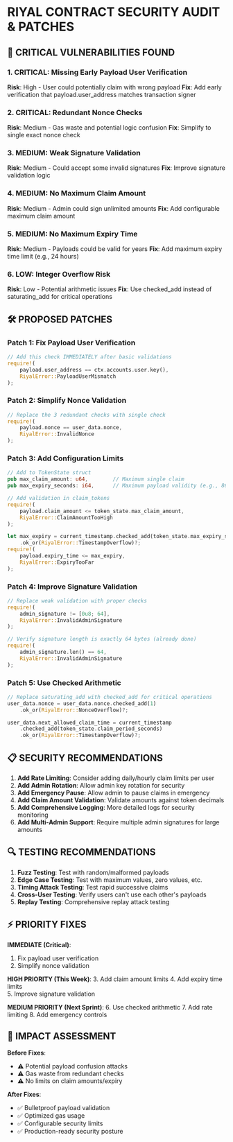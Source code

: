 # RIYAL CONTRACT SECURITY AUDIT & PATCHES

## 🚨 CRITICAL VULNERABILITIES FOUND

### 1. CRITICAL: Missing Early Payload User Verification
**Risk**: High - User could potentially claim with wrong payload
**Fix**: Add early verification that payload.user_address matches transaction signer

### 2. CRITICAL: Redundant Nonce Checks
**Risk**: Medium - Gas waste and potential logic confusion
**Fix**: Simplify to single exact nonce check

### 3. MEDIUM: Weak Signature Validation  
**Risk**: Medium - Could accept some invalid signatures
**Fix**: Improve signature validation logic

### 4. MEDIUM: No Maximum Claim Amount
**Risk**: Medium - Admin could sign unlimited amounts
**Fix**: Add configurable maximum claim amount

### 5. MEDIUM: No Maximum Expiry Time
**Risk**: Medium - Payloads could be valid for years
**Fix**: Add maximum expiry time limit (e.g., 24 hours)

### 6. LOW: Integer Overflow Risk
**Risk**: Low - Potential arithmetic issues
**Fix**: Use checked_add instead of saturating_add for critical operations

## 🛠️ PROPOSED PATCHES

### Patch 1: Fix Payload User Verification
```rust
// Add this check IMMEDIATELY after basic validations
require!(
    payload.user_address == ctx.accounts.user.key(),
    RiyalError::PayloadUserMismatch
);
```

### Patch 2: Simplify Nonce Validation
```rust
// Replace the 3 redundant checks with single check
require!(
    payload.nonce == user_data.nonce,
    RiyalError::InvalidNonce
);
```

### Patch 3: Add Configuration Limits
```rust
// Add to TokenState struct
pub max_claim_amount: u64,        // Maximum single claim
pub max_expiry_seconds: i64,      // Maximum payload validity (e.g., 86400 = 24h)

// Add validation in claim_tokens
require!(
    payload.claim_amount <= token_state.max_claim_amount,
    RiyalError::ClaimAmountTooHigh
);

let max_expiry = current_timestamp.checked_add(token_state.max_expiry_seconds)
    .ok_or(RiyalError::TimestampOverflow)?;
require!(
    payload.expiry_time <= max_expiry,
    RiyalError::ExpiryTooFar
);
```

### Patch 4: Improve Signature Validation
```rust
// Replace weak validation with proper checks
require!(
    admin_signature != [0u8; 64],
    RiyalError::InvalidAdminSignature
);

// Verify signature length is exactly 64 bytes (already done)
require!(
    admin_signature.len() == 64,
    RiyalError::InvalidAdminSignature
);
```

### Patch 5: Use Checked Arithmetic
```rust
// Replace saturating_add with checked_add for critical operations
user_data.nonce = user_data.nonce.checked_add(1)
    .ok_or(RiyalError::NonceOverflow)?;

user_data.next_allowed_claim_time = current_timestamp
    .checked_add(token_state.claim_period_seconds)
    .ok_or(RiyalError::TimestampOverflow)?;
```

## 📋 SECURITY RECOMMENDATIONS

1. **Add Rate Limiting**: Consider adding daily/hourly claim limits per user
2. **Add Admin Rotation**: Allow admin key rotation for security
3. **Add Emergency Pause**: Allow admin to pause claims in emergency
4. **Add Claim Amount Validation**: Validate amounts against token decimals
5. **Add Comprehensive Logging**: More detailed logs for security monitoring
6. **Add Multi-Admin Support**: Require multiple admin signatures for large amounts

## 🔍 TESTING RECOMMENDATIONS

1. **Fuzz Testing**: Test with random/malformed payloads
2. **Edge Case Testing**: Test with maximum values, zero values, etc.
3. **Timing Attack Testing**: Test rapid successive claims
4. **Cross-User Testing**: Verify users can't use each other's payloads
5. **Replay Testing**: Comprehensive replay attack testing

## ⚡ PRIORITY FIXES

**IMMEDIATE (Critical)**:
1. Fix payload user verification
2. Simplify nonce validation

**HIGH PRIORITY (This Week)**:
3. Add claim amount limits
4. Add expiry time limits  
5. Improve signature validation

**MEDIUM PRIORITY (Next Sprint)**:
6. Use checked arithmetic
7. Add rate limiting
8. Add emergency controls

## 🎯 IMPACT ASSESSMENT

**Before Fixes**: 
- ⚠️ Potential payload confusion attacks
- ⚠️ Gas waste from redundant checks
- ⚠️ No limits on claim amounts/expiry

**After Fixes**:
- ✅ Bulletproof payload validation
- ✅ Optimized gas usage
- ✅ Configurable security limits
- ✅ Production-ready security posture
